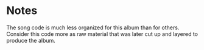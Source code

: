 # Notes
The song code is much less organized for this album than for others.  Consider this code more as raw material that was later cut up and layered to produce the album.